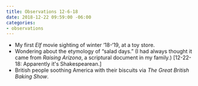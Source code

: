 ```yaml
---
title: Observations 12-6-18
date: 2018-12-22 09:59:00 -06:00
categories:
- observations
---
```


- My first *Elf* movie sighting of winter ‘18-‘19, at a toy store.
- Wondering about the etymology of “salad days.” (I had always thought it came from *Raising Arizona*, a scriptural document in my family.) [12-22-18: Apparently it's Shakespearean.]
- British people soothing America with their biscuits via *The Great British Baking Show*.